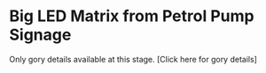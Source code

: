 # Big LED Matrix from Petrol Pump Signage

Only gory details available at this stage. [Click here for gory details]


